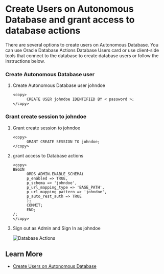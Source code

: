 <!--
    {
        "name":"Create Users on Autonomous Database and grant access to database actions",
        "description":"Create Users on Autonomous Database and grant access to database actions"
    }
-->
#  Create Users on Autonomous Database and grant access to database actions

There are several options to create users on Autonomous Database. You can use Oracle Database Actions Database Users card or use client-side tools that connect to the database to create database users or follow the instructions below. 

### Create Autonomous Database user

1. Create Autonomous Database user johndoe

      ```
      <copy>
            CREATE USER johndoe IDENTIFIED BY < password >;
      </copy>
      ```
### Grant create session to johndoe

1. Grant create session to johndoe

      ```
      <copy>
            GRANT CREATE SESSION TO johndoe;
      </copy>
      ```

2. grant access to Database actions
      ```
      <copy>
      BEGIN
            ORDS_ADMIN.ENABLE_SCHEMA(
            p_enabled => TRUE,
            p_schema => 'johndoe',
            p_url_mapping_type => 'BASE_PATH',
            p_url_mapping_pattern => 'johndoe',
            p_auto_rest_auth => TRUE
            );
            COMMIT;
            END;
      /;
      </copy>
      ```

3. Sign out as Admin and Sign In as johndoe

      ![Database Actions](images/database-actions.png "Database Actions")


## Learn More

* [Create Users on Autonomous Database](https://docs.oracle.com/en/cloud/paas/autonomous-database/adbsa/manage-users-create.html)

